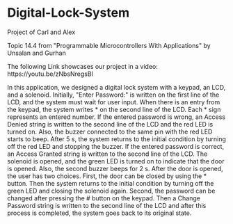 # Digital-Lock-System
Project of Carl and Alex

Topic 14.4 from "Programmable Microcontrollers With Applications" by Unsalan and Gurhan
<p>The following Link showcases our project in a video: https://youtu.be/zNbsNregsBI

<p>In this application, we designed a digital lock system with a keypad, an LCD, and a
solenoid. Initially, "Enter Password:" is written on the first line of the LCD, and the
system must wait for user input. When there is an entry from the keypad, the system writes
* on the second line of the LCD. Each * sign represents an entered number. If the entered
password is wrong, an Access Denied string is written to the second line of the LCD and 
the red LED is turned on. Also, the buzzer connected to the same pin with the red LED 
starts to beep. After 5 s, the system returns to the initial condition by turning off 
the red LED and stopping the buzzer. If the entered password is correct, an Access Granted 
string is written to the second line of the LCD. The solenoid is opened, and the green 
LED is turned on to indicate that the door is opened. Also, the second buzzer beeps for 2 s. 
After the door is opened, the user has two choices. First, the door can be closed by using 
the * button. Then the system returns to the initial condition by turning off the green LED
and closing the solenoid again. Second, the password can be changed after pressing the # 
button on the keypad. Then a Change Password string is written to the second line of the 
LCD and after this process is completed, the system goes back to its original state. 
